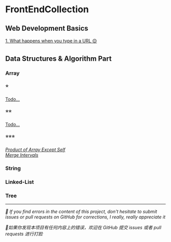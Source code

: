 # FrontEndCollection

## Web Development Basics
[1. What happens when you type in a URL 🟡](https://github.com/cheatsheet1999/FrontEndCollection/issues/2)
## Data Structures & Algorithm Part
### Array
#### ⭐
[Todo...](https://github.com/cheatsheet1999/FrontEndCollection/issues/1)
#### ⭐⭐
[Todo...](https://github.com/cheatsheet1999/FrontEndCollection/issues/1)
#### ⭐⭐⭐
[_Product of Array Except Self_](https://github.com/cheatsheet1999/FrontEndCollection/issues/1)  
[_Merge Intervals_](https://github.com/cheatsheet1999/FrontEndCollection/issues/3)
### String

### Linked-List

### Tree


***
<p><em>🤯 If you find errors in the content of this project, don't hesitate to submit issues or pull requests on GitHub for corrections, I really, really appreciate it</em></p>
<p><em>🤯如果你发现本项目有任何内容上的错误，欢迎在 GitHub 提交 issues 或者 pull requests 进行打脸</em></p>
